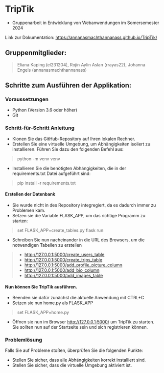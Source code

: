 # TripTik
- Gruppenarbeit in Entwicklung von Webanwendungen im Somersemester 2024

Link zur Dokumentation: https://annanasmachthannanass.github.io/TripTik/

## Gruppenmitglieder:

> Eliana Kaping (el231204),
> Rojin Aylin Aslan (rrayas22),
> Johanna Engels (annanasmachthannanass)

## Schritte zum Ausführen der Applikation:

### Voraussetzungen
- Python (Version 3.6 oder höher)
- Git

### Schritt-für-Schritt Anleitung
- Klonen Sie das GitHub-Repository auf Ihren lokalen Rechner.
- Erstellen Sie eine virtuelle Umgebung, um Abhängigkeiten isoliert zu installieren. Führen Sie dazu den folgenden Befehl aus:
> python -m venv venv
- Installieren Sie die benötigten Abhängigkeiten, die in der requirements.txt Datei aufgeführt sind:
> pip install -r requirements.txt

#### Erstellen der Datenbank
- Sie wurde nicht in des Repository integregiert, da es dadurch immer zu Problemen kam.
- Setzen sie die Variable FLASK_APP, um das richtige Programm zu starten:
> set FLASK_APP=create_tables.py
> flask run
- Schreiben Sie nun nacheinander in die URL des Browsers, um die notwendigen Tabellen zu erstellen
> - http://127.0.0.1:5000/create_users_table
> - http://127.0.0.1:5000/create_trips_table
> - http://127.0.0.1:5000/add_profile_picture_column
> - http://127.0.0.1:5000/add_bio_column
> - http://127.0.0.1:5000/add_images_table

#### Nun können Sie TripTik ausführen.
- Beenden sie dafür zunächst die aktuelle Anwendung mit CTRL+C
- Setzen sie nun home.py als FLASK_APP
> set FLASK_APP=home.py
- Öffnen sie nun im Browser http://127.0.0.1:5000/ um TripTik zu starten. Sie sollten nun auf der Startseite sein und sich registrieren können.

### Problemlösung

Falls Sie auf Probleme stoßen, überprüfen Sie die folgenden Punkte:
- Stellen Sie sicher, dass alle Abhängigkeiten korrekt installiert sind.
- Stellen Sie sicher, dass die virtuelle Umgebung aktiviert ist.
